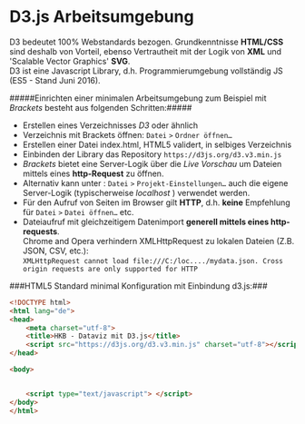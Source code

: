 # D3.js Arbeitsumgebung

D3 bedeutet 100% Webstandards bezogen. Grundkenntnisse **HTML/CSS** sind deshalb von Vorteil, ebenso Vertrautheit mit der Logik von **XML** und 'Scalable Vector Graphics' **SVG**.<br>
D3 ist eine Javascript Library, d.h. Programmierumgebung vollständig JS (ES5 - Stand Juni 2016).


#####Einrichten einer minimalen Arbeitsumgebung zum Beispiel mit *Brackets* besteht aus folgenden Schritten:#####

* Erstellen eines Verzeichnisses *D3* oder ähnlich
* Verzeichnis mit Brackets öffnen: `Datei` `>` `Ordner öffnen…`
* Erstellen einer Datei index.html, HTML5 validert, in selbiges Verzeichnis
* Einbinden der Library das Repository `https://d3js.org/d3.v3.min.js`
* *Brackets* bietet eine Server-Logik über die *Live Vorschau* um Dateien mittels eines **http-Request** zu öffnen. 
* Alternativ kann unter : `Datei` `>` `Projekt-Einstellungen…` auch die eigene Server-Logik (typischerweise *localhost* ) verwendet werden.
* Für den Aufruf von Seiten im Browser gilt **HTTP**, d.h. **keine** Empfehlung für `Datei` `>` `Datei öffnen…` etc.
* Dateiaufruf mit gleichzeitigem Datenimport **generell mittels eines http-requests**.<br>Chrome and Opera verhindern XMLHttpRequest zu lokalen Dateien (Z.B. JSON, CSV, etc.):<br>`XMLHttpRequest cannot load file:///C:/loc..../mydata.json. Cross origin requests are only supported for HTTP`


###HTML5 Standard minimal Konfiguration mit Einbindung d3.js:###
```html
<!DOCTYPE html>
<html lang="de">
<head>
    <meta charset="utf-8">
    <title>HKB - Dataviz mit D3.js</title>
    <script src="https://d3js.org/d3.v3.min.js" charset="utf-8"></script>
</head>

<body>


    <script type="text/javascript"> </script>
</body>
</html>
```
